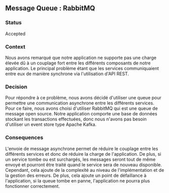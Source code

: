 ## Message Queue : RabbitMQ

### Status
Accepted

### Context
Nous avons remarqué que notre application ne supporte pas une charge élevée dû à un couplage fort entre les différents composants de notre application.
Le principal problème étant que les services communiquaient entre eux de manière synchrone via l'utilisation d'API REST.

### Decision
Pour répondre à ce problème, nous avons décidé d'utiliser une queue pour permettre une communication asynchrone entre les différents services. Pour ce faire, nous avons choisi d'utiliser RabbitMQ qui est une queue de message open source. Notre application comporte une base de données stockant les transactions effectuées, donc nous n'avons pas besoin d'utiliser un event store type Apache Kafka.

### Consequences
L'envoie de message asynchrone permet de réduire le couplage entre les différents services et donc de réduire la charge de l'application. De plus, si un service tombe ou est surchargés, les messages seront tout de même envoyé et pourront être traité quand le service sera de nouveau disponible. Cependant, cela ajoute de la complexité au niveau de l'implémentation et de la gestion des erreurs. De plus, cela ajoute un point de défaillance à l'application, si la queue tombe en panne, l'application ne pourra plus fonctionner correctement.